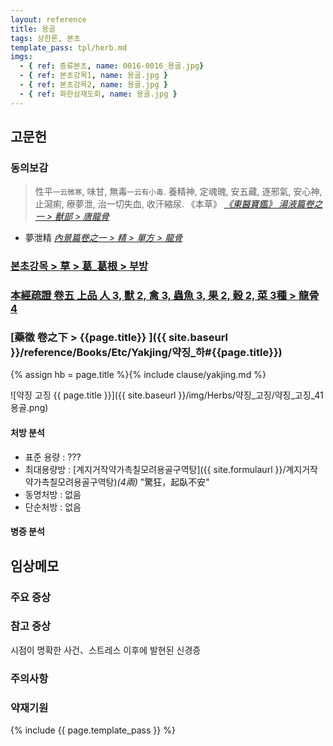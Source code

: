 ```yaml
---
layout: reference
title: 용골
tags: 상한론, 본초
template_pass: tpl/herb.md
imgs:
  - { ref: 증류본초, name: 0016-0016_용골.jpg}
  - { ref: 본초강목1, name: 용골.jpg }
  - { ref: 본초강목2, name: 용골.jpg }
  - { ref: 화한삼재도회, name: 용골.jpg }
---
```



## 고문헌

### 동의보감

> 性平<small>一云微寒</small>, 味甘, 無毒<small>一云有小毒</small>. 養精神, 定魂魄, 安五藏, 逐邪氣, 安心神, 止瀉痢, 療夢泄, 治一切失血, 收汗縮尿. 《本草》  _[《東醫寶鑑》 湯液篇卷之一 > 獸部 > 唐龍骨](https://mediclassics.kr/books/8/volume/20#content_1342)_

* 夢泄精 _[內景篇卷之一 > 精 > 單方 > 龍骨](https://mediclassics.kr/books/8/volume/1#content_543)_


### [본초강목 > 草 > 葛_葛根 > 부방]()


### [本經疏證 卷五 上品 人 3, 獸 2, 禽 3, 蟲魚 3, 果 2, 穀 2, 菜 3種 > 龍骨 4](https://mediclassics.kr/books/154/volume/5/#content_16)


### [藥徵 卷之下 > {{page.title}} ]({{ site.baseurl }}/reference/Books/Etc/Yakjing/약징_하#{{page.title}})

{% assign hb = page.title %}{% include clause/yakjing.md %}

![약징 고징 {{ page.title }}]({{ site.baseurl }}/img/Herbs/약징_고징/약징_고징_41용골.png)

#### 처방 분석

* 표준 용량 : ???
* 최대용량방 : [계지거작약가촉칠모려용골구역탕]({{ site.formulaurl }}/계지거작약가촉칠모려용골구역탕)_(4兩)_ "驚狂，起臥不安"
* 동명처방 : 없음
* 단순처방 : 없음




#### 병증 분석





## 임상메모


### 주요 증상



### 참고 증상

시점이 명확한 사건、스트레스 이후에 발현된 신경증

### 주의사항

### 약재기원




{% include {{ page.template_pass }} %}

